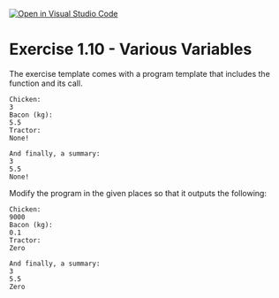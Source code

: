 [![Open in Visual Studio Code](https://classroom.github.com/assets/open-in-vscode-f059dc9a6f8d3a56e377f745f24479a46679e63a5d9fe6f495e02850cd0d8118.svg)](https://classroom.github.com/online_ide?assignment_repo_id=6455264&assignment_repo_type=AssignmentRepo)
# Exercise 1.10 - Various Variables

The exercise template comes with a program template that includes the function and its call.

```plaintext
Chicken:
3
Bacon (kg):
5.5
Tractor:
None!

And finally, a summary:
3
5.5
None!
```

Modify the program in the given places so that it outputs the following:

```plaintext
Chicken:
9000
Bacon (kg):
0.1
Tractor:
Zero

And finally, a summary:
3
5.5
Zero
```
